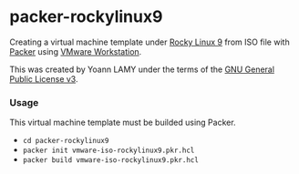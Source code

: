 # packer-rockylinux9

Creating a virtual machine template under [Rocky Linux 9](https://rockylinux.org/) from ISO file with [Packer](https://www.packer.io/) using [VMware Workstation](https://www.vmware.com/). 

This was created by Yoann LAMY under the terms of the [GNU General Public License v3](http://www.gnu.org/licenses/gpl.html).

### Usage

This virtual machine template must be builded using Packer.

- ``cd packer-rockylinux9``
- ``packer init vmware-iso-rockylinux9.pkr.hcl``
- ``packer build vmware-iso-rockylinux9.pkr.hcl``
 
